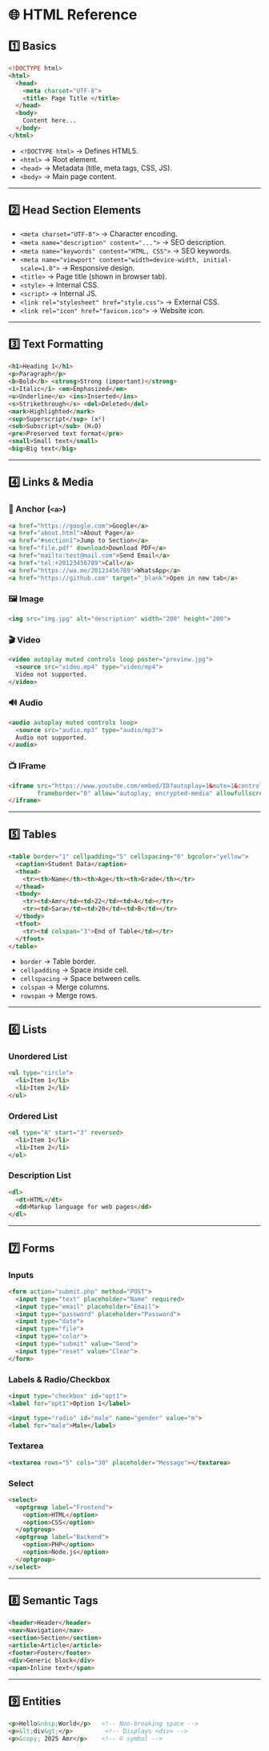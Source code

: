 # 🌐 HTML Reference 
## 1️⃣ Basics

```html
<!DOCTYPE html>
<html>
  <head>
    <meta charset="UTF-8">
    <title> Page Title </title>
  </head>
  <body>
    Content here...
  </body>
</html>
```

* `<!DOCTYPE html>` → Defines HTML5.
* `<html>` → Root element.
* `<head>` → Metadata (title, meta tags, CSS, JS).
* `<body>` → Main page content.

---

## 2️⃣ Head Section Elements

* `<meta charset="UTF-8">` → Character encoding.
* `<meta name="description" content="...">` → SEO description.
* `<meta name="keywords" content="HTML, CSS">` → SEO keywords.
* `<meta name="viewport" content="width=device-width, initial-scale=1.0">` → Responsive design.
* `<title>` → Page title (shown in browser tab).
* `<style>` → Internal CSS.
* `<script>` → Internal JS.
* `<link rel="stylesheet" href="style.css">` → External CSS.
* `<link rel="icon" href="favicon.ico">` → Website icon.

---

## 3️⃣ Text Formatting

```html
<h1>Heading 1</h1>
<p>Paragraph</p>
<b>Bold</b> <strong>Strong (important)</strong>
<i>Italic</i> <em>Emphasized</em>
<u>Underline</u> <ins>Inserted</ins>
<s>Strikethrough</s> <del>Deleted</del>
<mark>Highlighted</mark>
<sup>Superscript</sup> (x²)
<sub>Subscript</sub> (H₂O)
<pre>Preserved text format</pre>
<small>Small text</small>
<big>Big text</big>
```

---

## 4️⃣ Links & Media

### 🔗 Anchor (`<a>`)

```html
<a href="https://google.com">Google</a>
<a href="about.html">About Page</a>
<a href="#section1">Jump to Section</a>
<a href="file.pdf" download>Download PDF</a>
<a href="mailto:test@mail.com">Send Email</a>
<a href="tel:+20123456789">Call</a>
<a href="https://wa.me/20123456789">WhatsApp</a>
<a href="https://github.com" target="_blank">Open in new tab</a>
```

### 🖼️ Image

```html
<img src="img.jpg" alt="description" width="200" height="200">
```

### 🎬 Video

```html
<video autoplay muted controls loop poster="preview.jpg">
  <source src="video.mp4" type="video/mp4">
  Video not supported.
</video>
```

### 🔊 Audio

```html
<audio autoplay muted controls loop>
  <source src="audio.mp3" type="audio/mp3">
  Audio not supported.
</audio>
```

### 📺 IFrame

```html
<iframe src="https://www.youtube.com/embed/ID?autoplay=1&mute=1&controls=0" 
        frameborder="0" allow="autoplay; encrypted-media" allowfullscreen>
</iframe>
```

---

## 5️⃣ Tables

```html
<table border="1" cellpadding="5" cellspacing="0" bgcolor="yellow">
  <caption>Student Data</caption>
  <thead>
    <tr><th>Name</th><th>Age</th><th>Grade</th></tr>
  </thead>
  <tbody>
    <tr><td>Amr</td><td>22</td><td>A</td></tr>
    <tr><td>Sara</td><td>20</td><td>B</td></tr>
  </tbody>
  <tfoot>
    <tr><td colspan="3">End of Table</td></tr>
  </tfoot>
</table>
```

* `border` → Table border.
* `cellpadding` → Space inside cell.
* `cellspacing` → Space between cells.
* `colspan` → Merge columns.
* `rowspan` → Merge rows.

---

## 6️⃣ Lists

### Unordered List

```html
<ul type="circle">
  <li>Item 1</li>
  <li>Item 2</li>
</ul>
```

### Ordered List

```html
<ol type="A" start="3" reversed>
  <li>Item 1</li>
  <li>Item 2</li>
</ol>
```

### Description List

```html
<dl>
  <dt>HTML</dt>
  <dd>Markup language for web pages</dd>
</dl>
```

---

## 7️⃣ Forms

### Inputs

```html
<form action="submit.php" method="POST">
  <input type="text" placeholder="Name" required>
  <input type="email" placeholder="Email">
  <input type="password" placeholder="Password">
  <input type="date">
  <input type="file">
  <input type="color">
  <input type="submit" value="Send">
  <input type="reset" value="Clear">
</form>
```

### Labels & Radio/Checkbox

```html
<input type="checkbox" id="opt1">
<label for="opt1">Option 1</label>

<input type="radio" id="male" name="gender" value="m">
<label for="male">Male</label>
```

### Textarea

```html
<textarea rows="5" cols="30" placeholder="Message"></textarea>
```

### Select

```html
<select>
  <optgroup label="Frontend">
    <option>HTML</option>
    <option>CSS</option>
  </optgroup>
  <optgroup label="Backend">
    <option>PHP</option>
    <option>Node.js</option>
  </optgroup>
</select>
```

---

## 8️⃣ Semantic Tags

```html
<header>Header</header>
<nav>Navigation</nav>
<section>Section</section>
<article>Article</article>
<footer>Footer</footer>
<div>Generic block</div>
<span>Inline text</span>
```

---

## 9️⃣ Entities

```html
<p>Hello&nbsp;World</p>   <!-- Non-breaking space -->
<p>&lt;div&gt;</p>         <!-- Displays <div> -->
<p>&copy; 2025 Amr</p>    <!-- © symbol -->
```
